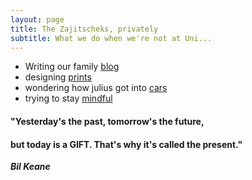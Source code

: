 ```yaml
---
layout: page
title: The Zajitscheks, privately
subtitle: What we do when we're not at Uni...
---
```


- Writing our family [blog](https://juliuszajitschek.wordpress.com/)
- designing [prints](https://zenzaj.teemill.com/)
- wondering how julius got into [cars](https://juliussupercars.wordpress.com/)
- trying to stay [mindful](https://zenzaj.wordpress.com/)

#### "Yesterday's the past, tomorrow's the future,    
#### but today is a GIFT. That's why it's called the present."  

***Bil Keane***

